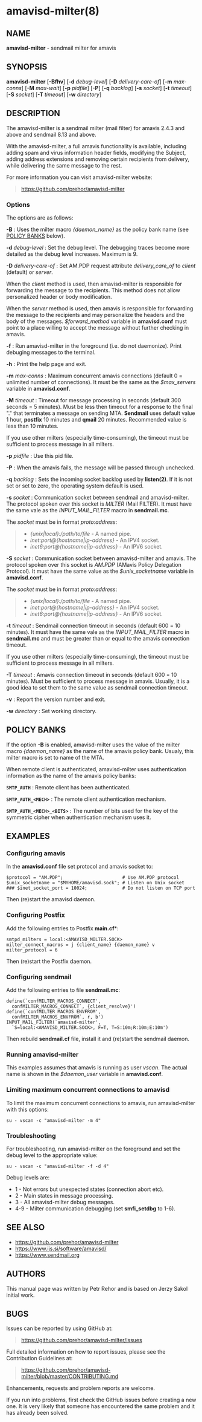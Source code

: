 # amavisd-milter(8)

## NAME

**amavisd-milter** - sendmail milter for amavis

## SYNOPSIS

**amavisd-milter**
  [**-Bfhv**]
  [**-d**&nbsp;*debug-level*]
  [**-D**&nbsp;*delivery-care-of*]
  [**-m**&nbsp;*max-conns*]
  [**-M**&nbsp;*max-wait*]
  [**-p**&nbsp;*pidfile*]
  [**-P**]
  [**-q**&nbsp;*backlog*]
  [**-s**&nbsp;*socket*]
  [**-t**&nbsp;*timeout*]
  [**-S**&nbsp;*socket*]
  [**-T**&nbsp;*timeout*]
  [**-w**&nbsp;*directory*]

## DESCRIPTION

The amavisd-milter is a sendmail milter (mail filter) for amavis 2.4.3
and above and sendmail 8.13 and above.

With the amavisd-milter, a full amavis functionality is available,
including adding spam and virus information header fields, modifying
the Subject, adding address extensions and removing certain recipients
from delivery, while delivering the same message to the rest.

For more information you can visit amavisd-milter website:

> https://github.com/prehor/amavisd-milter

### Options

The options are as follows:

**-B**
: Uses the milter macro *{daemon_name}* as the policy bank name
  (see [POLICY BANKS](#policy-banks) below).

**-d** *debug-level*
: Set the debug level. The debugging traces become more detailed as the debug
  level increases. Maximum is 9.

**-D** *delivery-care-of*
: Set AM.PDP request attribute *delivery_care_of* to *client* (default) or
  *server*.

  When the *client* method is used, then amavisd-milter is responsible for
  forwarding the message to the recipients. This method does not allow
  personalized header or body modification.

  When the *server* method is used, then amavis is responsible for forwarding
  the message to the recipients and may personalize the headers and the body
  of the messages. *$forward_method* variable in **amavisd.conf** must point to
  a place willing to accept the message without further checking in amavis.

**-f**
: Run amavisd-milter in the foreground (i.e. do not daemonize).
  Print debuging messages to the terminal.

**-h**
: Print the help page and exit.

**-m** *max-conns*
: Maximum concurrent amavis connections (default 0 = unlimited number of
  connections). It must be the same as the *$max_servers* variable in
  **amavisd.conf**.

**-M** *timeout*
: Timeout for message processing in seconds (default 300 seconds = 5 minutes).
  Must be less then timeout for a response to the final "." that terminates a
  message on sending MTA. **Sendmail** uses default value 1 hour, **postfix**
  10 minutes and **qmail** 20 minutes. Recommended value is less than 10 minutes.

  If you use other milters (especially time-consuming), the timeout
  must be sufficient to process message in all milters.

**-p** *pidfile*
: Use this pid file.

**-P**
: When the amavis fails, the message will be passed through unchecked.

**-q** *backlog*
: Sets the incoming socket backlog used by **listen(2)**. If it is not set or
  set to zero, the operating system default is used.

**-s** *socket*
: Communication socket between sendmail and amavisd-milter. The protocol spoken
  over this socket is *MILTER* (Mail FILTER). It must have the same vale as the
  *INPUT_MAIL_FILTER* macro in **sendmail.mc**.

  The *socket* must be in format *proto:address*:

>  * *{unix|local}:/path/to/file* - A named pipe.
>  * *inet:port@{hostname|ip-address}* - An IPV4 socket.
>  * *inet6:port@{hostname|ip-address}* - An IPV6 socket.

**-S** *socket*
: Communication socket between amavisd-milter and amavis. The protocol spoken
  over this socket is *AM.PDP* (AMavis Policy Delegation Protocol). It must have
  the same value as the *$unix_socketname* variable in **amavisd.conf**.

  The *socket* must be in format *proto:address*:

>  * *{unix|local}:/path/to/file* - A named pipe.
>  * *inet:port@{hostname|ip-address}* - An IPV4 socket.
>  * *inet6:port@{hostname|ip-address}* - An IPV6 socket.

**-t** *timeout*
: Sendmail connection timeout in seconds (default 600 = 10 minutes).
  It must have the same vale as the *INPUT_MAIL_FILTER* macro in
  **sendmail.mc** and must be greater than or equal to the amavis connection
  timeout.

  If you use other milters (especially time-consuming), the timeout
  must be sufficient to process message in all milters.

**-T** *timeout*
: Amavis connection timeout in seconds (default 600 = 10 minutes).
  Must be sufficient to process message in amavis. Usually, it is a good idea
  to set them to the same value as sendmail connection timeout.

**-v**
: Report the version number and exit.

**-w** *directory*
: Set working directory.

## POLICY BANKS

If the option **-B** is enabled, amavisd-milter uses the value of the milter
macro *{daemon_name}* as the name of the amavis policy bank. Usualy, this milter
macro is set to name of the MTA.

When remote client is authenticated, amavisd-milter uses authentication
information as the name of the amavis policy banks:

**`SMTP_AUTH`**
: Remote client has been authenticated.

**`SMTP_AUTH_<MECH>`**
: The remote client authentication mechanism.

**`SMTP_AUTH_<MECH>_<BITS>`**
: The number of bits used for the key of the symmetric cipher when
  authentication mechanism uses it.

## EXAMPLES

### Configuring amavis

In the **amavisd.conf** file set protocol and amavis socket to:

    $protocol = "AM.PDP";                      # Use AM.PDP protocol
    $unix_socketname = "$MYHOME/amavisd.sock"; # Listen on Unix socket
    ### $inet_socket_port = 10024;             # Do not listen on TCP port

Then (re)start the amavisd daemon.

### Configuring Postfix

Add the following entries to Postfix **main.cf***:

    smtpd_milters = local:<AMAVISD_MILTER.SOCK>
    milter_connect_macros = j {client_name} {daemon_name} v
    milter_protocol = 6

Then (re)start the Postfix daemon.

### Configuring sendmail

Add the following entries to file **sendmail.mc**:

    define(`confMILTER_MACROS_CONNECT',
      confMILTER_MACROS_CONNECT`, {client_resolve}')
    define(`confMILTER_MACROS_ENVFROM',
      confMILTER_MACROS_ENVFROM`, r, b')
    INPUT_MAIL_FILTER(`amavisd-milter',
      `S=local:<AMAVISD_MILTER.SOCK>, F=T, T=S:10m;R:10m;E:10m')

Then rebuild **sendmail.cf** file, install it and (re)start the sendmail daemon.

### Running amavisd-milter

This examples assumes that amavis is running as user *vscan*.
The actual name is shown in the *$daemon_user* variable in **amavisd.conf**.

### Limiting maximum concurrent connections to amavisd

To limit the maximum concurrent connections to amavis, run amavisd-milter with
this options:

    su - vscan -c "amavisd-milter -m 4"

### Troubleshooting

For troubleshooting, run amavisd-milter on the foreground and set the debug
level to the appropriate value:

    su - vscan -c "amavisd-milter -f -d 4"

Debug levels are:

* 1 - Not errors but unexpected states (connection abort etc).
* 2 - Main states in message processing.
* 3 - All amavisd-milter debug messages.
* 4-9 - Milter communication debugging (set **smfi_setdbg** to 1-6).

## SEE ALSO

* https://github.com/prehor/amavisd-milter
* https://www.ijs.si/software/amavisd/
* https://www.sendmail.org

## AUTHORS

This manual page was written by Petr Rehor and is based on Jerzy Sakol
initial work.

## BUGS

Issues can be reported by using GitHub at:

> https://github.com/prehor/amavisd-milter/issues

Full detailed information on how to report issues, please see the Contribution
Guidelines at:

> https://github.com/prehor/amavisd-milter/blob/master/CONTRIBUTING.md

Enhancements, requests and problem reports are welcome.

If you run into problems, first check the GitHub issues before creating a new
one. It is very likely that someone has encountered the same problem and it has
already been solved.
